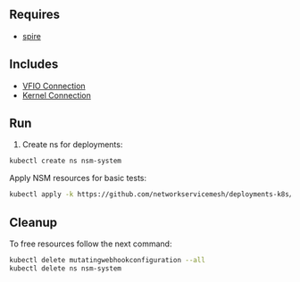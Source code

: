 ## Requires

- [spire](../spire)

## Includes

- [VFIO Connection](../use-cases/Vfio2Noop)
- [Kernel Connection](../use-cases/SriovKernel2Noop)

## Run

1. Create ns for deployments:
```bash
kubectl create ns nsm-system
```

Apply NSM resources for basic tests:
```bash
kubectl apply -k https://github.com/networkservicemesh/deployments-k8s/examples/sriov?ref=7682df4a68ec0c0c865c733117ff95ac9a54eb1b
```

## Cleanup

To free resources follow the next command:
```bash
kubectl delete mutatingwebhookconfiguration --all
kubectl delete ns nsm-system
```
